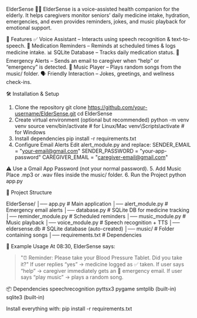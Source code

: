 ElderSense 🧓🤖
ElderSense is a voice-assisted health companion for the elderly.
It helps caregivers monitor seniors’ daily medicine intake, hydration, emergencies, and even provides reminders, jokes, and music playback for emotional support.

🚀 Features
✅ Voice Assistant – Interacts using speech recognition & text-to-speech.
💊 Medication Reminders – Reminds at scheduled times & logs medicine intake.
📊 SQLite Database – Tracks daily medication status.
📧 Emergency Alerts – Sends an email to caregiver when “help” or “emergency” is detected.
🎵 Music Player – Plays random songs from the music/ folder.
🗣 Friendly Interaction – Jokes, greetings, and wellness check-ins.

🛠 Installation & Setup
1. Clone the repository
git clone https://github.com/your-username/ElderSense.git
cd ElderSense
2. Create virtual environment (optional but recommended)
python -m venv venv
source venv/bin/activate   # for Linux/Mac
venv\Scripts\activate      # for Windows
3. Install dependencies
pip install -r requirements.txt
4. Configure Email Alerts
Edit alert_module.py and replace:
SENDER_EMAIL = "your-email@gmail.com"
SENDER_PASSWORD = "your-app-password"
CAREGIVER_EMAIL = "caregiver-email@gmail.com"

⚠ Use a Gmail App Password (not your normal password).
5. Add Music
Place .mp3 or .wav files inside the music/ folder.
6. Run the Project
python app.py

📂 Project Structure

ElderSense/
│── app.py                # Main application
│── alert_module.py        # Emergency email alerts
│── database.py            # SQLite DB for medicine tracking
│── reminder_module.py     # Scheduled reminders
│── music_module.py        # Music playback
│── voice_module.py        # Speech recognition + TTS
│── eldersense.db          # SQLite database (auto-created)
│── music/                 # Folder containing songs
│── requirements.txt       # Dependencies

🧪 Example Usage
At 08:30, ElderSense says:
> "⏰ Reminder: Please take your Blood Pressure Tablet. Did you take it?"
If user replies “yes” → medicine logged as ✅ taken.
If user says “help” → caregiver immediately gets an 📧 emergency email.
If user says “play music” → plays a random song.

📦 Dependencies
speechrecognition
pyttsx3
pygame
smtplib (built-in)
sqlite3 (built-in)

Install everything with:
pip install -r requirements.txt
